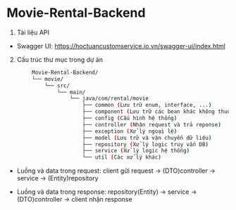 # Movie-Rental-Backend
1. Tài liệu API
- Swagger UI: <https://hoctuancustomservice.io.vn/swagger-ui/index.html>
2. Cấu trúc thư mục trong dự án
```bash
        Movie-Rental-Backend/
        └── movie/
            └── src/
                └── main/
                    └── java/com/rental/movie
                        ├── common (Lưu trữ enum, interface, ...)
                        ├── component (Lưu trữ các bean khác không thuộc layer nào trong three-layer)
                        ├── config (Cấu hình hệ thống)
                        ├── controller (Nhận request và trả reponse)
                        ├── exception (Xử lý ngoại lệ)
                        ├── model (Lưu trữ và vận chuyển dữ liệu)
                        ├── repository (Xử lý logic truy vấn DB)
                        ├── service (Xử lý logic hệ thống)
                        └── util (Các xử lý khác)
```
- Luồng và data trong request: client gửi request -> (DTO)controller -> service -> (Entity)repository

- Luồng và data trong response: repository(Entity) -> service -> (DTO)controller -> client nhận response
